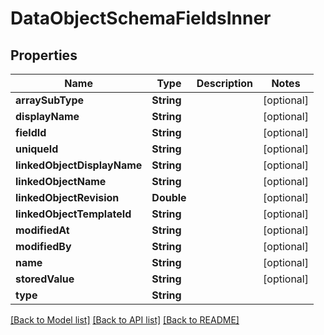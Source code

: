 # DataObjectSchemaFieldsInner

## Properties
Name | Type | Description | Notes
------------ | ------------- | ------------- | -------------
**arraySubType** | **String** |  | [optional] 
**displayName** | **String** |  | [optional] 
**fieldId** | **String** |  | [optional] 
**uniqueId** | **String** |  | [optional] 
**linkedObjectDisplayName** | **String** |  | [optional] 
**linkedObjectName** | **String** |  | [optional] 
**linkedObjectRevision** | **Double** |  | [optional] 
**linkedObjectTemplateId** | **String** |  | [optional] 
**modifiedAt** | **String** |  | [optional] 
**modifiedBy** | **String** |  | [optional] 
**name** | **String** |  | [optional] 
**storedValue** | **String** |  | [optional] 
**type** | **String** |  | 

[[Back to Model list]](../README.md#documentation-for-models) [[Back to API list]](../README.md#documentation-for-api-endpoints) [[Back to README]](../README.md)


